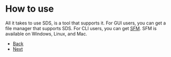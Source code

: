 # How to use

All it takes to use SDS, is a tool that supports it. For GUI users, you can get a file manager that
supports SDS. For CLI users, you can get [SFM](https://github.com/qamarian-sds/sfm). SFM is
available on Windows, Linux, and Mac.

* [Back](https://github.com/qamarian-sds/sds)
* [Next](https://github.com/qamarian-sds/sds/blob/master/SDSForDev.md)
